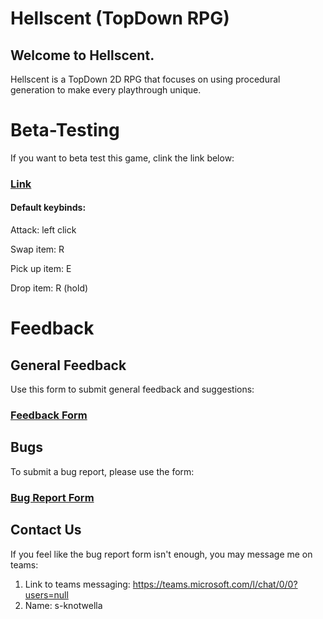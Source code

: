 # Hellscent (TopDown RPG)
## Welcome to Hellscent. 
Hellscent is a TopDown 2D RPG that focuses on using procedural generation to make every playthrough unique.
# Beta-Testing
If you want to beta test this game, clink the link below:


### [Link](https://hellscent.s3.us-west-2.amazonaws.com/Beta/index.html) 

#### Default keybinds:

Attack: left click

Swap item: R

Pick up item: E

Drop item: R (hold)  


# Feedback

## General Feedback  
Use this form to submit general feedback and suggestions:

### [Feedback Form]()



## Bugs
To submit a bug report, please use the form: 

### [Bug Report Form](https://forms.office.com/Pages/ResponsePage.aspx?id=OUFKmQZ8HkmAmHkAbVdd4JoWOzloFEBHsLJRs7ltMPlUMVJESlNBQ1JRUkwzVzBaUTdOS1VWTVdVQy4u)


## Contact Us
If you feel like the bug report form isn't enough, you may message me on teams:
1. Link to teams messaging: https://teams.microsoft.com/l/chat/0/0?users=null
2. Name: s-knotwella



